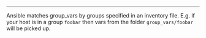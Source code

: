 
---

Ansible matches group_vars by groups specified in an inventory file. E.g. if your host is in a group `foobar` then vars from the folder `group_vars/foobar` will be picked up.
